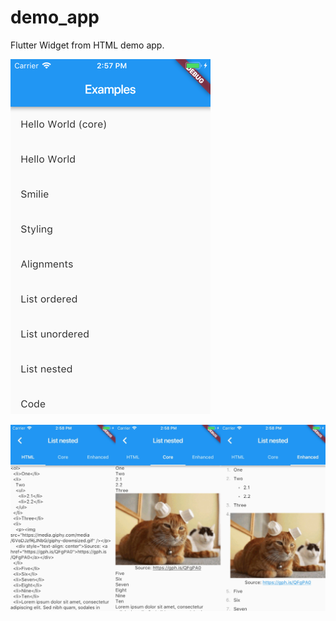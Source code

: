 # demo_app

Flutter Widget from HTML demo app.

![](screenshots/HomeScreen.png?raw=true)

![](screenshots/CompareScreen__List_nested.jpg?raw=true)
